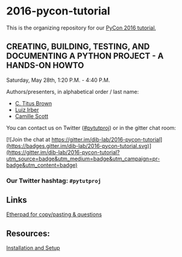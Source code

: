# 2016-pycon-tutorial

This is the organizing repository for our [PyCon 2016 tutorial](https://us.pycon.org/2016/schedule/presentation/1814/),

## CREATING, BUILDING, TESTING, AND DOCUMENTING A PYTHON PROJECT - A HANDS-ON HOWTO

Saturday, May 28th, 1:20 P.M. - 4:40 P.M.

Authors/presenters, in alphabetical order / last name:

* [C. Titus Brown](http://twitter.com/ctitusbrown)
* [Luiz Irber](http://twitter.com/luizirber)
* [Camille Scott](http://twitter.com/camille_codon)

You can contact us on Twitter ([#pytutproj](https://twitter.com/search?f=tweets&q=%23pytutproj&src=typd)) or in the gitter chat room:

[![Join the chat at https://gitter.im/dib-lab/2016-pycon-tutorial](https://badges.gitter.im/dib-lab/2016-pycon-tutorial.svg)](https://gitter.im/dib-lab/2016-pycon-tutorial?utm_source=badge&utm_medium=badge&utm_campaign=pr-badge&utm_content=badge)

### Our Twitter hashtag: `#pytutproj`

## Links

[Etherpad for copy/pasting & questions](http://pad.software-carpentry.org/2016-pycon-projhost)

## Resources:

[Installation and Setup](https://github.com/dib-lab/2016-pycon-tutorial/blob/master/INSTALL.md)

